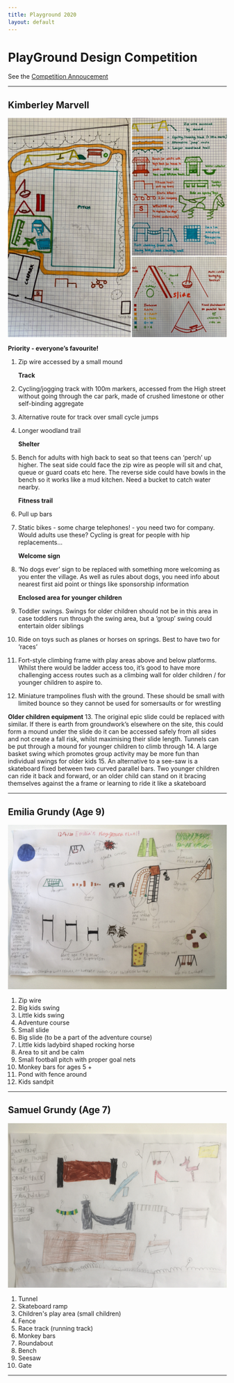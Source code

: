 ```yaml
---
title: Playground 2020
layout: default
---
```


# PlayGround Design Competition

See the [Competition Annoucement](/home/announcements/playground-design-competition)


----

## Kimberley Marvell

![km](kimberley-marvell.jpg)

**Priority - everyone’s favourite!**

1. Zip wire accessed by a small mound 

   **Track**

2. Cycling/jogging track with 100m markers, accessed from the High street without going through the car park, made of crushed limestone or other self-binding aggregate
3. Alternative route for track over small cycle jumps
4. Longer woodland trail 

   **Shelter**
5. Bench for adults with high back to seat so that teens can ‘perch’ up higher. The seat side could face the zip wire as people will sit and chat, queue or guard coats etc here. The reverse side could have bowls in the bench so it works like a mud kitchen. Need a bucket to catch water nearby.

   **Fitness trail**
6. Pull up bars 
7. Static bikes - some charge telephones! - you need two for company. Would adults use these? Cycling is great for people with hip replacements... 

   **Welcome sign**
8. ‘No dogs ever’ sign to be replaced with something more welcoming as you enter the village. As well as rules about dogs, you need info about nearest first aid point or things like sponsorship information 

   **Enclosed area for younger children**
9. Toddler swings. Swings for older children should not be in this area in case toddlers run through the swing area, but a ‘group’ swing could entertain older siblings 
10. Ride on toys such as planes or horses on springs. Best to have two for ‘races’
11. Fort-style climbing frame with play areas above and below platforms. Whilst there would be ladder access too, it’s good to have more challenging access routes such as a climbing wall for older children / for younger children to aspire to. 
12. Miniature trampolines flush with the ground. These should be small with limited bounce so they cannot be used for somersaults or for wrestling

   **Older children equipment**
13. The original epic slide could be replaced with similar. If there is earth from groundwork’s elsewhere on the site, this could form a mound under the slide do it can be accessed safely from all sides and not create a fall risk, whilst maximising their slide length. Tunnels can be put through a mound for younger children to climb through 
14. A large basket swing which promotes group activity may be more fun than individual swings for older kids 
15. An alternative to a see-saw is a skateboard fixed between two curved parallel bars. Two younger children can ride it back and forward, or an older child can stand on it bracing themselves against the a frame or learning to ride it like a skateboard 





----

## Emilia Grundy (Age 9)

![eg](emilia-grundy.jpg)


1. Zip wire
1. Big kids swing
1. Little kids swing
1. Adventure course
1. Small slide
1. Big slide (to be a part of the adventure course)
1. Little kids ladybird shaped rocking horse 
1. Area to sit and be calm 
1. Small football pitch with proper goal nets 
1. Monkey bars for ages 5 + 
1. Pond with fence around
1. Kids sandpit

----

## Samuel Grundy (Age 7)

![sg](samuel-grundy.jpg)

1. Tunnel 
1. Skateboard ramp 
1. Children's play area (small children)
1. Fence 
1. Race track (running track)
1. Monkey bars
1. Roundabout 
1. Bench 
1. Seesaw
1. Gate


----
